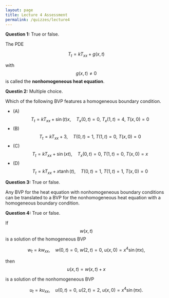 ```yaml
---
layout: page
title: Lecture 4 Assessment
permalink: /quizzes/lecture4
---
```



**Question 1:**  True or false.

The PDE 

$$T_t = kT_{xx} + g(x,t)$$

with $$g(x,t)\neq 0$$ is called the **nonhomogeneous heat equation**.


**Questin 2:**  Multiple choice.

Which of the following BVP features a homogeneous boundary condition.

* (A) $$T_t = kT_{xx} + \sin(t)x,\quad T_x(0,t) = 0,\ T_x(1,t) = 4,\ T(x,0) = 0$$
* (B) $$T_t = kT_{xx} + 3,\quad T(0,t) = 1,\ T(1,t) = 0,\ T(x,0) = 0$$
* (C) $$T_t = kT_{xx} + \sin(xt),\quad T_x(0,t) = 0,\ T(1,t) = 0,\ T(x,0) = x$$
* (D) $$T_t = kT_{xx} + x\tanh(t),\quad T(0,t) = 1,\ T(1,t) = 1,\ T(x,0) = 0$$


**Question 3:**  True or false.

Any BVP for the heat equation with nonhomogeneous boundary conditions can be translated to a BVP for the nonhomogeneous heat equation with a homogeneous boundary condition.


**Question 4:**  True or false.

If $$w(x,t)$$ is a solution of the homogeneous BVP

$$w_t = kw_{xx},\quad w(0,t) = 0,\ w(2,t) = 0,\ u(x,0) = x^4\sin(\pi x),$$

then $$u(x,t) = w(x,t) + x$$

is a solution of the nonhomogeneous BVP

$$u_t = ku_{xx},\quad u(0,t) = 0,\ u(2,t) = 2,\ u(x,0) = x^4\sin(\pi x).$$





